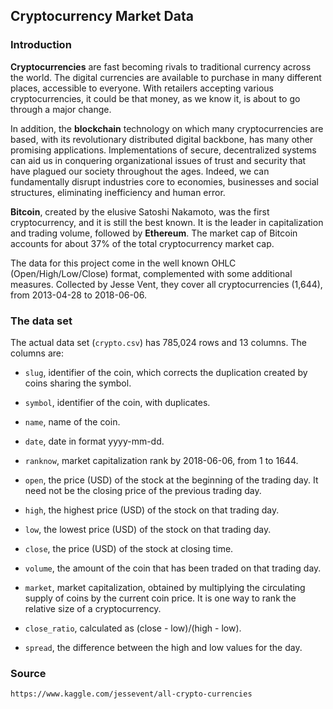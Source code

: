 ## Cryptocurrency Market Data

### Introduction

**Cryptocurrencies** are fast becoming rivals to traditional currency across the world. The digital currencies are available to purchase in many different places, accessible to everyone. With retailers accepting various cryptocurrencies, it could be that money, as we know it, is about to go through a major change.

In addition, the **blockchain** technology on which many cryptocurrencies are based, with its revolutionary distributed digital backbone, has many other promising applications. Implementations of secure, decentralized systems can aid us in conquering organizational issues of trust and security that have plagued our society throughout the ages. Indeed, we can fundamentally disrupt industries core to economies, businesses and social structures, eliminating inefficiency and human error.

**Bitcoin**, created by the elusive Satoshi Nakamoto, was the first cryptocurrency, and it is still the best known. It is the leader in capitalization and trading volume, followed by **Ethereum**. The market cap of Bitcoin accounts for about 37% of the total cryptocurrency market cap.

The data for this project come in the well known OHLC (Open/High/Low/Close) format, complemented with some additional measures. Collected by Jesse Vent, they cover all cryptocurrencies (1,644), from 2013-04-28 to 2018-06-06.

### The data set

The actual data set (`crypto.csv`) has 785,024 rows and 13 columns. The columns are:

* `slug`, identifier of the coin, which corrects the duplication created by coins sharing the symbol.

* `symbol`, identifier of the coin, with duplicates.

* `name`, name of the coin.

* `date`, date in format yyyy-mm-dd.

* `ranknow`, market capitalization rank by 2018-06-06, from 1 to 1644.

* `open`, the price (USD) of the stock at the beginning of the trading day. It need not be the closing price of the previous trading day.

* `high`, the highest price (USD) of the stock on that trading day.

* `low`, the lowest price (USD) of the stock on that trading day.

* `close`, the price (USD) of the stock at closing time.

* `volume`, the amount of the coin that has been traded on that trading day.

* `market`, market capitalization, obtained by multiplying the circulating supply of coins by the current coin price. It is one way to rank the relative size of a cryptocurrency.

* `close_ratio`, calculated as (close - low)/(high - low).

* `spread`, the difference between the high and low values for the day.

### Source

`https://www.kaggle.com/jessevent/all-crypto-currencies`
